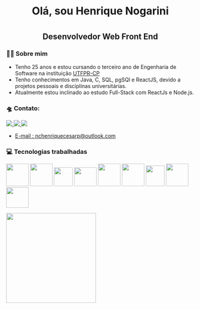 <h1 align="center"> Olá, sou Henrique Nogarini<h1>
<h2 align="center">Desenvolvedor Web Front End</h2>
          
### 👨‍🎓 Sobre mim
- Tenho 25 anos e estou cursando o terceiro ano de Engenharia de Software na instituição <a href=http://www.utfpr.edu.br/campus/cornelioprocopio>UTFPR-CP</a>
- Tenho conhecimentos em  Java, C, SQL, pgSQl e ReactJS, devido a projetos pessoais e disciplinas universitárias.
- Atualmente estou inclinado ao estudo Full-Stack com ReactJs e Node.js.

### :flying_saucer: Contato:
<a href="https://www.linkedin.com/in/henrique-nogarini-99943b216/" target="_blank"><img src="https://img.shields.io/badge/LinkedIn-0077B5?style=for-the-badge&logo=linkedin&logoColor=white"/>
<a href="https://discord.com/invite/_shielder" target="_blank"><img src="https://img.shields.io/badge/Discord-7289DA?style=for-the-badge&logo=discord&logoColor=white"/>
<a href="https://www.instagram.com/shielderdev?igsh=OHZ5djBoeXNtdHJ4" target="_blank"><img src="https://img.shields.io/badge/Instagram-E4405F?style=for-the-badge&logo=instagram&logoColor=white"/>
- E-mail : nchenriquecesarp@outlook.com

### 💻 Tecnologias trabalhadas 
<img src="https://cdn.jsdelivr.net/gh/devicons/devicon@latest/icons/html5/html5-original-wordmark.svg" width="60" height="60"/>  <img src="https://cdn.jsdelivr.net/gh/devicons/devicon@latest/icons/css3/css3-original-wordmark.svg" width="60" height="60"/>  <img src="https://cdn.jsdelivr.net/gh/devicons/devicon@latest/icons/javascript/javascript-original.svg" width="50" height="50"/> <img src="https://cdn.jsdelivr.net/gh/devicons/devicon@latest/icons/react/react-original-wordmark.svg" width="60" height="50"/>  <link rel="stylesheet" type='text/css' href="https://cdn.jsdelivr.net/gh/devicons/devicon@latest/devicon.min.css" width="60" height="60"/>  <img src="https://cdn.jsdelivr.net/gh/devicons/devicon@latest/icons/nodejs/nodejs-original-wordmark.svg" width="60" height="60" />  <img loading="lazy" src="https://cdn.jsdelivr.net/gh/devicons/devicon@latest/icons/java/java-original-wordmark.svg" width="60" height="60"/>  <img src="https://cdn.jsdelivr.net/gh/devicons/devicon@latest/icons/c/c-original.svg" width="50" height="55"/> <img src="https://cdn.jsdelivr.net/gh/devicons/devicon@latest/icons/mysql/mysql-original-wordmark.svg" width="60" height="60"/> <img src="https://cdn.jsdelivr.net/gh/devicons/devicon@latest/icons/postgresql/postgresql-plain-wordmark.svg" width="60" height="55"/>
          
<a href="https://github.com/henriquenogarini">
    <img height="240em" src="https://github-readme-stats.vercel.app/api/top-langs/?username=henriquenogarini&langs_count=7&layout=compact&theme=dark&icon_color=ffffff&bg_color=0D1117"/>
  </a>
